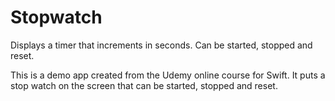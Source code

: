 # Stopwatch
Displays a timer that increments in seconds.  Can be started, stopped and reset.

This is a demo app created from the Udemy online course for Swift.  It puts a stop watch on the screen that can be 
started, stopped and reset.
